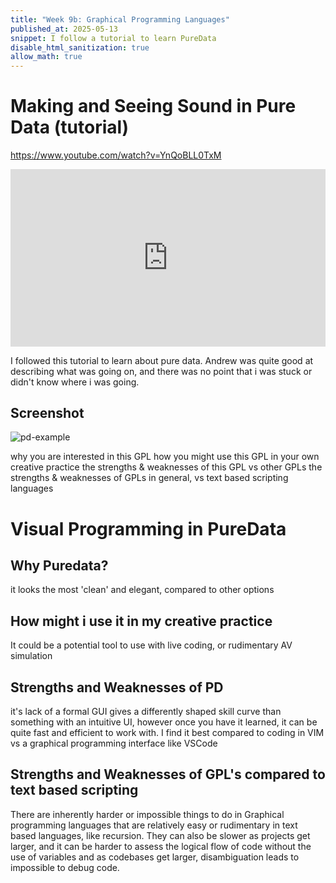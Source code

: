 ```yaml
---
title: "Week 9b: Graphical Programming Languages"
published_at: 2025-05-13
snippet: I follow a tutorial to learn PureData
disable_html_sanitization: true
allow_math: true
---
```

# Making and Seeing Sound in Pure Data (tutorial)
https://www.youtube.com/watch?v=YnQoBLL0TxM
<div style="position: relative; width: 100%; padding-top: 56.25%;">
  <iframe
    id="pd-tutorial"
	src="https://www.youtube.com/embed/YnQoBLL0TxM" 
    title="2. Making and Seeing Sound in Pure Data"
    style="position: absolute; top: 0; left: 0; width: 100%; height: 100%;"
    frameborder="0"
    allow="accelerometer; autoplay; clipboard-write; encrypted-media; gyroscope; picture-in-picture; web-share"
    referrerpolicy="strict-origin-when-cross-origin"
    allowfullscreen>
  </iframe>
</div>

I followed this tutorial to learn about pure data. Andrew was quite good at describing what was going on, and there was no point that i was stuck or didn't know where i was going.

## Screenshot
![pd-example](Wk-9B/puredata-example.png)


why you are interested in this GPL
how you might use this GPL in your own creative practice
the strengths & weaknesses of this GPL vs other GPLs
the strengths & weaknesses of GPLs in general, vs text based scripting languages

# Visual Programming in PureData
## Why Puredata?
it looks the most 'clean' and elegant, compared to other options

## How might i use it in my creative practice
It could be a potential tool to use with live coding, or rudimentary AV simulation

## Strengths and Weaknesses of PD
it's lack of a formal GUI gives a differently shaped skill curve than something with an intuitive UI, however once you have it learned, it can be quite fast and efficient to work with. I find it best compared to coding in VIM vs a graphical programming interface like VSCode

## Strengths and Weaknesses of GPL's compared to text based scripting

There are inherently harder or impossible things to do in Graphical programming languages that are relatively easy or rudimentary in text based languages, like recursion. They can also be slower as projects get larger, and it can be harder to assess the logical flow of code without the use of variables and as codebases get larger, disambiguation leads to impossible to debug code.